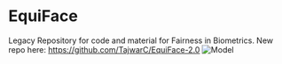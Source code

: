 # EquiFace
Legacy Repository for code and material for Fairness in Biometrics. New repo here: https://github.com/TajwarC/EquiFace-2.0
![Model](https://github.com/TajwarC/VeriFair/blob/main/logo.png)
